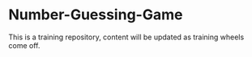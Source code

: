 # Number-Guessing-Game
This is a training repository, content will be updated as training wheels come off.
